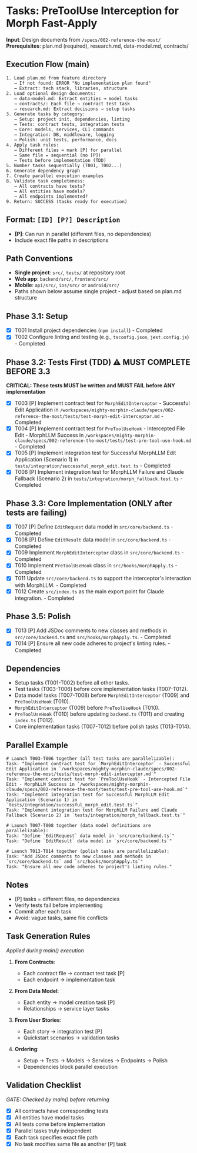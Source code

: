 # Tasks: PreToolUse Interception for Morph Fast-Apply

**Input**: Design documents from `/specs/002-reference-the-most/`
**Prerequisites**: plan.md (required), research.md, data-model.md, contracts/

## Execution Flow (main)
```
1. Load plan.md from feature directory
   → If not found: ERROR "No implementation plan found"
   → Extract: tech stack, libraries, structure
2. Load optional design documents:
   → data-model.md: Extract entities → model tasks
   → contracts/: Each file → contract test task
   → research.md: Extract decisions → setup tasks
3. Generate tasks by category:
   → Setup: project init, dependencies, linting
   → Tests: contract tests, integration tests
   → Core: models, services, CLI commands
   → Integration: DB, middleware, logging
   → Polish: unit tests, performance, docs
4. Apply task rules:
   → Different files = mark [P] for parallel
   → Same file = sequential (no [P])
   → Tests before implementation (TDD)
5. Number tasks sequentially (T001, T002...)
6. Generate dependency graph
7. Create parallel execution examples
8. Validate task completeness:
   → All contracts have tests?
   → All entities have models?
   → All endpoints implemented?
9. Return: SUCCESS (tasks ready for execution)
```

## Format: `[ID] [P?] Description`
- **[P]**: Can run in parallel (different files, no dependencies)
- Include exact file paths in descriptions

## Path Conventions
- **Single project**: `src/`, `tests/` at repository root
- **Web app**: `backend/src/`, `frontend/src/`
- **Mobile**: `api/src/`, `ios/src/` or `android/src/`
- Paths shown below assume single project - adjust based on plan.md structure

## Phase 3.1: Setup
- [x] T001 Install project dependencies (`npm install`) - Completed
- [x] T002 Configure linting and testing (e.g., `tsconfig.json`, `jest.config.js`) - Completed

## Phase 3.2: Tests First (TDD) ⚠️ MUST COMPLETE BEFORE 3.3
**CRITICAL: These tests MUST be written and MUST FAIL before ANY implementation**
- [x] T003 [P] Implement contract test for `MorphEditInterceptor` - Successful Edit Application in `/workspaces/mighty-morphin-claude/specs/002-reference-the-most/tests/test-morph-edit-interceptor.md` - Completed
- [x] T004 [P] Implement contract test for `PreToolUseHook` - Intercepted File Edit - MorphLLM Success in `/workspaces/mighty-morphin-claude/specs/002-reference-the-most/tests/test-pre-tool-use-hook.md` - Completed
- [x] T005 [P] Implement integration test for Successful MorphLLM Edit Application (Scenario 1) in `tests/integration/successful_morph_edit.test.ts` - Completed
- [x] T006 [P] Implement integration test for MorphLLM Failure and Claude Fallback (Scenario 2) in `tests/integration/morph_fallback.test.ts` - Completed

## Phase 3.3: Core Implementation (ONLY after tests are failing)
- [x] T007 [P] Define `EditRequest` data model in `src/core/backend.ts` - Completed
- [x] T008 [P] Define `EditResult` data model in `src/core/backend.ts` - Completed
- [x] T009 Implement `MorphEditInterceptor` class in `src/core/backend.ts` - Completed
- [x] T010 Implement `PreToolUseHook` class in `src/hooks/morphApply.ts` - Completed
- [x] T011 Update `src/core/backend.ts` to support the interceptor's interaction with MorphLLM. - Completed
- [x] T012 Create `src/index.ts` as the main export point for Claude integration. - Completed

## Phase 3.5: Polish
- [x] T013 [P] Add JSDoc comments to new classes and methods in `src/core/backend.ts` and `src/hooks/morphApply.ts`. - Completed
- [x] T014 [P] Ensure all new code adheres to project's linting rules. - Completed

## Dependencies
- Setup tasks (T001-T002) before all other tasks.
- Test tasks (T003-T006) before core implementation tasks (T007-T012).
- Data model tasks (T007-T008) before `MorphEditInterceptor` (T009) and `PreToolUseHook` (T010).
- `MorphEditInterceptor` (T009) before `PreToolUseHook` (T010).
- `PreToolUseHook` (T010) before updating `backend.ts` (T011) and creating `index.ts` (T012).
- Core implementation tasks (T007-T012) before polish tasks (T013-T014).

## Parallel Example
```
# Launch T003-T006 together (all test tasks are parallelizable):
Task: "Implement contract test for `MorphEditInterceptor` - Successful Edit Application in `/workspaces/mighty-morphin-claude/specs/002-reference-the-most/tests/test-morph-edit-interceptor.md`"
Task: "Implement contract test for `PreToolUseHook` - Intercepted File Edit - MorphLLM Success in `/workspaces/mighty-morphin-claude/specs/002-reference-the-most/tests/test-pre-tool-use-hook.md`"
Task: "Implement integration test for Successful MorphLLM Edit Application (Scenario 1) in `tests/integration/successful_morph_edit.test.ts`"
Task: "Implement integration test for MorphLLM Failure and Claude Fallback (Scenario 2) in `tests/integration/morph_fallback.test.ts`"

# Launch T007-T008 together (data model definitions are parallelizable):
Task: "Define `EditRequest` data model in `src/core/backend.ts`"
Task: "Define `EditResult` data model in `src/core/backend.ts`"

# Launch T013-T014 together (polish tasks are parallelizable):
Task: "Add JSDoc comments to new classes and methods in `src/core/backend.ts` and `src/hooks/morphApply.ts`"
Task: "Ensure all new code adheres to project's linting rules."
```

## Notes
- [P] tasks = different files, no dependencies
- Verify tests fail before implementing
- Commit after each task
- Avoid: vague tasks, same file conflicts

## Task Generation Rules
*Applied during main() execution*

1. **From Contracts**:
   - Each contract file → contract test task [P]
   - Each endpoint → implementation task
   
2. **From Data Model**:
   - Each entity → model creation task [P]
   - Relationships → service layer tasks
   
3. **From User Stories**:
   - Each story → integration test [P]
   - Quickstart scenarios → validation tasks

4. **Ordering**:
   - Setup → Tests → Models → Services → Endpoints → Polish
   - Dependencies block parallel execution

## Validation Checklist
*GATE: Checked by main() before returning*

- [x] All contracts have corresponding tests
- [x] All entities have model tasks
- [x] All tests come before implementation
- [x] Parallel tasks truly independent
- [x] Each task specifies exact file path
- [x] No task modifies same file as another [P] task